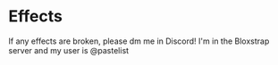 # Effects

If any effects are broken, please dm me in Discord! I'm in the Bloxstrap server and my user is @pastelist
